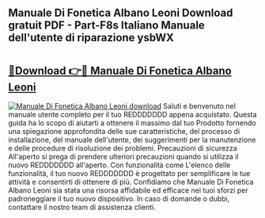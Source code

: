 ## Manuale Di Fonetica Albano Leoni Download gratuit PDF - Part-F8s Italiano Manuale dell'utente di riparazione ysbWX

# <h2><a href="http://dfdp2y.blite.top/?on=Manuale+Di+Fonetica+Albano+Leoni">🔗Download 👉🔴 Manuale Di Fonetica Albano Leoni</a></h2>

[![Manuale Di Fonetica Albano Leoni download](https://i.imgur.com/lujVjoI.png)](http://dfdp2y.blite.top/?on=Manuale+Di+Fonetica+Albano+Leoni)
Saluti e benvenuto nel manuale utente completo per il tuo REDDDDDDD appena acquistato. Questa guida ha lo scopo di aiutarti a ottenere il massimo dal tuo Prodotto fornendo una spiegazione approfondita delle sue caratteristiche, del processo di installazione, del manuale dell'utente, dei suggerimenti per la manutenzione e delle procedure di risoluzione dei problemi. Precauzioni di sicurezza All'aperto si prega di prendere ulteriori precauzioni quando si utilizza il nuovo REDDDDDDD all'aperto. Con funzionalità come L'elenco delle funzionalità, il tuo nuovo REDDDDDDD è progettato per semplificare le tue attività e consentirti di ottenere di più. Confidiamo che Manuale Di Fonetica Albano Leoni sia stata una risorsa affidabile ed efficace nei tuoi sforzi per padroneggiare il tuo nuovo dispositivo. In caso di domande o dubbi, contattare il nostro team di assistenza clienti.
